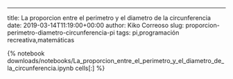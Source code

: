 ---
title: La proporcion entre el perimetro y el diametro de la circunferencia
date: 2019-03-14T11:19:00+00:00
author: Kiko Correoso
slug: proporcion-perimetro-diametro-circunferencia-pi
tags: pi,programación recreativa,matemáticas


{% notebook downloads/notebooks/La_proporcion_entre_el_perimetro_y_el_diametro_de_la_circunferencia.ipynb
 cells[:] %}

